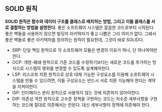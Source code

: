 ## SOLID 원칙
 <b>SOLID 원칙은 함수와 데이터 구조를 클래스로 배치하는 방법, 그리고 이들 클래스를 서로 결합하는 방법을 설명한다.</b> 좋은 소프트웨어 시스템은 깔끔한 코드로부터 시작된다. 좋은 벽돌을 사용하지 않으면 빌딩의 아키텍처가 좋고 나쁨은 그리 의미가 없다. 그래서 좋은 벽돌로 좋은 아키텍처를 정의하는 원칙이 필요한데, 그것이 바로 SOLID다.
 
* SRP: 단일 책임 원칙으로 각 소프트웨어 모듈은 변경의 이유가 하나, 단 하나여야만 한다.
* OCP: 개방-폐쇄 원칙으로 기존 코드를 수정하기보다는 새로운 코드를 추가하는 방식으로 시스템의 행위를 변경할 수 있도록 설계해야한다.
* LSP: 리스코프 치환 원칙으로 상호 대체 가능한 구성요소를 이용해 소프트웨어 시스템을 만들 수 있으려면, 이들 구성요소는 반드시 서로 치환 가능해야 한다는 계약을 지켜야한다.
* ISP: 인터페이스 분리 원칙으로 사용하지 않는 것에 의존하지 않아야한다.
* DIP: 의존성 역전 원칙으로 고수준 정책을 구현하는 코드는 저수준 세부사항을 구현하는 코드에 절대로 의존해서는 안된다. 대신 세부사항이 정책에 의존해야 한다.
